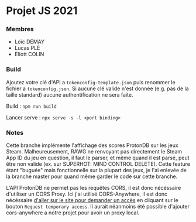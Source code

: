 # Projet JS 2021

### Membres

- Loïc DEMAY
- Lucas PLÉ
- Eliott COLIN

### Build

Ajoutez votre clé d'API a `tokenconfig-template.json` puis renommer le fichier a `tokenconfig.json`. Si aucune clé valide n'est donnée (e.g. pas de la taille standard) aucune authentification ne sera faite.

Build :
`npm run build`

Lancer serve :
`npx serve -s -l <port binding>`

### Notes

Cette branche implémente l'affichage des scores ProtonDB sur les jeux Steam. Malheureusement, RAWG ne renvoyant pas directement le Steam App ID du jeu en question, il faut le parser, et même quand il est parsé, peut être non valide (ex. sur SUPERHOT: MIND CONTROL DELETE). Cette feature étant "buguée" mais fonctionnelle sur la plupart des jeux, je l'ai enlevée de la branche master pour quand même garder le code sur cette branche.

L'API ProtonDB ne permet pas les requêtes CORS, il est donc nécéssaire d'utiliser un CORS Proxy. Ici j'ai utilisé CORS-Anywhere, il est donc nécéssaire [d'aller sur le site pour demander un accès](https://cors-anywhere.herokuapp.com/corsdemo) en cliquant sur le bouton `Request temporary access`. Il aurait néanmoins été possible d'ajouter cors-anywhere a notre projet pour avoir un proxy local.